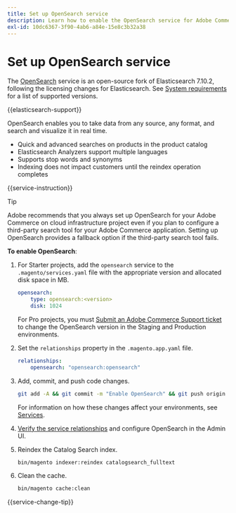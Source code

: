 ```yaml
---
title: Set up OpenSearch service
description: Learn how to enable the OpenSearch service for Adobe Commerce on cloud infrastructure.
exl-id: 10dc6367-3f90-4ab6-a84e-15e8c3b32a38
---
```

# Set up OpenSearch service

The [OpenSearch](https://www.opensearch.org) service is an open-source fork of Elasticsearch 7.10.2, following the licensing changes for Elasticsearch. See [System requirements](https://experienceleague.adobe.com/docs/commerce-operations/installation-guide/system-requirements.html) for a list of supported versions.

{{elasticsearch-support}}

OpenSearch enables you to take data from any source, any format, and search and visualize it in real time.

- Quick and advanced searches on products in the product catalog
- Elasticsearch Analyzers support multiple languages
- Supports stop words and synonyms
- Indexing does not impact customers until the reindex operation completes

{{service-instruction}}

>[!TIP]
>
>Adobe recommends that you always set up OpenSearch for your Adobe Commerce on cloud infrastructure project even if you plan to configure a third-party search tool for your Adobe Commerce application. Setting up OpenSearch provides a fallback option if the third-party search tool fails.

**To enable OpenSearch**:

1. For Starter projects, add the `opensearch` service to the `.magento/services.yaml` file with the appropriate version and allocated disk space in MB.

   ```yaml
   opensearch:
       type: opensearch:<version>
       disk: 1024
   ```

   For Pro projects, you must [Submit an Adobe Commerce Support ticket](https://experienceleague.adobe.com/docs/commerce-knowledge-base/kb/help-center-guide/magento-help-center-user-guide.html#submit-ticket) to change the OpenSearch version in the Staging and Production environments.

1. Set the `relationships` property in the `.magento.app.yaml` file.

   ```yaml
   relationships:
       opensearch: "opensearch:opensearch"
   ```

1. Add, commit, and push code changes.

   ```bash
   git add -A && git commit -m "Enable OpenSearch" && git push origin <branch-name>
   ```

   For information on how these changes affect your environments, see [Services](services-yaml.md).

1. [Verify the service relationships](services-yaml.md#service-relationships) and configure OpenSearch in the Admin UI.

1. Reindex the Catalog Search index.

   ```bash
   bin/magento indexer:reindex catalogsearch_fulltext
   ```

1. Clean the cache.

   ```bash
   bin/magento cache:clean
   ```

{{service-change-tip}}
